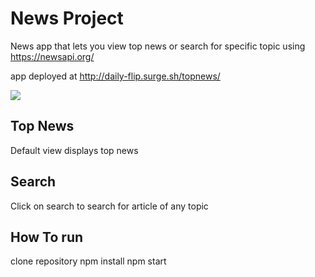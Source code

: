 # News Project

News app that lets you view top news or search for specific topic using https://newsapi.org/

app deployed at http://daily-flip.surge.sh/topnews/


![](https://media.giphy.com/media/IbT7xLS4pcN2nzkTi6/giphy.gif)

## Top News
Default view displays top news

## Search
Click on search to search for article of any topic

## How To run
clone repository
npm install
npm start

